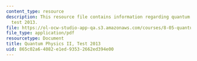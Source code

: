 ```yaml
---
content_type: resource
description: This resource file contains information regarding quantum physics II,
  test 2013.
file: https://ol-ocw-studio-app-qa.s3.amazonaws.com/courses/8-05-quantum-physics-ii-fall-2013/865c02a64082e1ed93532662ed394e00_MIT8_05F13_test_2013_v3.pdf
file_type: application/pdf
resourcetype: Document
title: Quantum Physics II, Test 2013
uid: 865c02a6-4082-e1ed-9353-2662ed394e00
---
```


